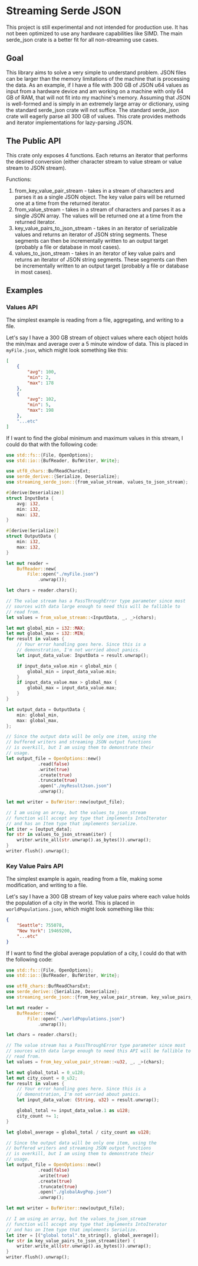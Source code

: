 # Streaming Serde JSON

This project is still experimental and not intended for production use. It has
not been optimized to use any hardware capabilities like SIMD. The main
serde_json crate is a better fit for all non-streaming use cases.

## Goal

This library aims to solve a very simple to understand problem. JSON files can
be larger than the memory limitations of the machine that is processing the
data. As an example, if I have a file with 300 GB of JSON u64 values as input
from a hardware device and am working on a machine with only 64 GB of RAM, that
will not fit into my machine's memory. Assuming that JSON is well-formed and is
simply in an extremely large array or dictionary, using the standard serde_json
crate will not suffice. The standard serde_json crate will eagerly parse all 300
GB of values. This crate provides methods and iterator implementations for
lazy-parsing JSON.

## The Public API

This crate only exposes 4 functions. Each returns an iterator that performs the
desired conversion (either character stream to value stream or value stream to
JSON stream).

Functions:

1. from_key_value_pair_stream - takes in a stream of characters and parses it as
   a single JSON object. The key value pairs will be returned one at a time from
   the returned iterator.
1. from_value_stream - takes in a stream of characters and parses it as a single
   JSON array. The values will be returned one at a time from the returned
   iterator.
1. key_value_pairs_to_json_stream - takes in an iterator of serializable values
   and returns an iterator of JSON string segments. These segments can then be
   incrementally written to an output target (probably a file or database in
   most cases).
1. values_to_json_stream - takes in an iterator of key value pairs and returns
   an iterator of JSON string segments. These segments can then be incrementally
   written to an output target (probably a file or database in most cases).

## Examples

### Values API

The simplest example is reading from a file, aggregating, and writing to a file.

Let's say I have a 300 GB stream of object values where each object holds the
min/max and average over a 5 minute window of data. This is placed in
`myFile.json`, which might look something like this:

```json
[
    {
        "avg": 100,
        "min": 2,
        "max": 178
    },
    {
        "avg": 102,
        "min": 5,
        "max": 198
    },
    "...etc"
]
```

If I want to find the global minimum and maximum values in this stream, I could
do that with the following code:

```rust
use std::fs::{File, OpenOptions};
use std::io::{BufReader, BufWriter, Write};

use utf8_chars::BufReadCharsExt;
use serde_derive::{Serialize, Deserialize};
use streaming_serde_json::{from_value_stream, values_to_json_stream};

#[derive(Deserialize)]
struct InputData {
    avg: i32,
    min: i32,
    max: i32,
}

#[derive(Serialize)]
struct OutputData {
    min: i32,
    max: i32,
}

let mut reader = 
    BufReader::new(
        File::open("./myFile.json")
            .unwrap());

let chars = reader.chars();

// The value stream has a PassThroughError type parameter since most
// sources with data large enough to need this will be fallible to
// read from.
let values = from_value_stream::<InputData, _, _>(chars);

let mut global_min = i32::MAX;
let mut global_max = i32::MIN;
for result in values {
    // Your error handling goes here. Since this is a 
    // demonstration, I'm not worried about panics.
    let input_data_value: InputData = result.unwrap(); 

    if input_data_value.min < global_min {
        global_min = input_data_value.min;
    }
    if input_data_value.max > global_max {
        global_max = input_data_value.max;
    }
}

let output_data = OutputData {
    min: global_min,
    max: global_max,
};

// Since the output data will be only one item, using the 
// buffered writers and streaming JSON output functions 
// is overkill, but I am using them to demonstrate their 
// usage.
let output_file = OpenOptions::new()
            .read(false)
            .write(true)
            .create(true)
            .truncate(true)
            .open("./myResultJson.json")
            .unwrap();

let mut writer = BufWriter::new(output_file);

// I am using an array, but the values_to_json_stream
// function will accept any type that implements IntoIterator
// and has an Item type that implements Serialize.
let iter = [output_data];
for str in values_to_json_stream(iter) {
    writer.write_all(str.unwrap().as_bytes()).unwrap();
}
writer.flush().unwrap();
```

### Key Value Pairs API

The simplest example is again, reading from a file, making some modification,
and writing to a file.

Let's say I have a 300 GB stream of key value pairs where each value holds the
population of a city in the world. This is placed in `worldPopulations.json`,
which might look something like this:

```json
{
    "Seattle": 755078,
    "New York": 19469200,
    "...etc"
}
```

If I want to find the global average population of a city, I could do that with 
the following code:

```rust
use std::fs::{File, OpenOptions};
use std::io::{BufReader, BufWriter, Write};

use utf8_chars::BufReadCharsExt;
use serde_derive::{Serialize, Deserialize};
use streaming_serde_json::{from_key_value_pair_stream, key_value_pairs_to_json_stream};

let mut reader = 
    BufReader::new(
        File::open("./worldPopulations.json")
            .unwrap());

let chars = reader.chars();

// The value stream has a PassThroughError type parameter since most
// sources with data large enough to need this API will be fallible to
// read from.
let values = from_key_value_pair_stream::<u32, _, _>(chars);

let mut global_total = 0_u128;
let mut city_count = 0_u32;
for result in values {
    // Your error handling goes here. Since this is a 
    // demonstration, I'm not worried about panics.
    let input_data_value: (String, u32) = result.unwrap(); 

    global_total += input_data_value.1 as u128;
    city_count += 1;
}

let global_average = global_total / city_count as u128;

// Since the output data will be only one item, using the 
// buffered writers and streaming JSON output functions 
// is overkill, but I am using them to demonstrate their 
// usage.
let output_file = OpenOptions::new()
            .read(false)
            .write(true)
            .create(true)
            .truncate(true)
            .open("./globalAvgPop.json")
            .unwrap();

let mut writer = BufWriter::new(output_file);

// I am using an array, but the values_to_json_stream
// function will accept any type that implements IntoIterator
// and has an Item type that implements Serialize.
let iter = [("global total".to_string(), global_average)];
for str in key_value_pairs_to_json_stream(iter) {
    writer.write_all(str.unwrap().as_bytes()).unwrap();
}
writer.flush().unwrap();
```
